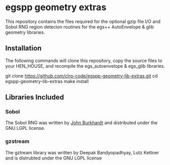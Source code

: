 egspp geometry extras
=====================

This repository contains the files required for the optional gzip file
I/O and Sobol RNG region detecion routines for the egs++ AutoEnvelope &
glib geometry libraries.

Installation
------------

The following commands will clone this repository, copy the
source files to your HEN_HOUSE, and recompile the egs_autoenvelope &
egs_glib libraries.

git clone https://github.com/clrp-code/egspp-geometry-lib-extras.git
cd egspp-geometry-lib-extras
make install


Libraries Included
------------------

### Sobol

The Sobol RNG was written by [John
Burkhardt](http://people.sc.fsu.edu/~jburkardt/cpp_src/sobol/sobol.html)
and distributed under the GNU LGPL license.

### gzstream

The gztream library was written by Deepak Bandyopadhyay, Lutz Kettner
and is distrubted under the GNU LGPL license

